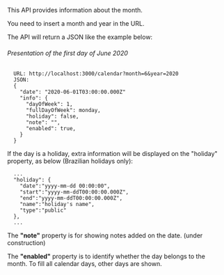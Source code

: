 This API provides information about the month.

You need to insert a month and year in the URL.

The API will return a JSON like the example below:

###### Presentation of the first day of June 2020
```
  URL: http://localhost:3000/calendar?month=6&year=2020
  JSON:
  {
    "date": "2020-06-01T03:00:00.000Z"
    "info": {
      "dayOfWeek": 1,
      "fullDayOfWeek": monday,
      "holiday": false,
      "note": "",
      "enabled": true,
    }
  } 
```

If the day is a holiday, extra information will be displayed on the "holiday" property, as below (Brazilian holidays only):
```
  ...
  "holiday": {
    "date":"yyyy-mm-dd 00:00:00",
    "start":"yyyy-mm-ddT00:00:00.000Z",
    "end":"yyyy-mm-ddT00:00:00.000Z",
    "name":"holiday's name",
    "type":"public"
  },
  ...
```

The **"note"** property is for showing notes added on the date. (under construction)

The **"enabled"** property is to identify whether the day belongs to the month. To fill all calendar days, other days are shown.
